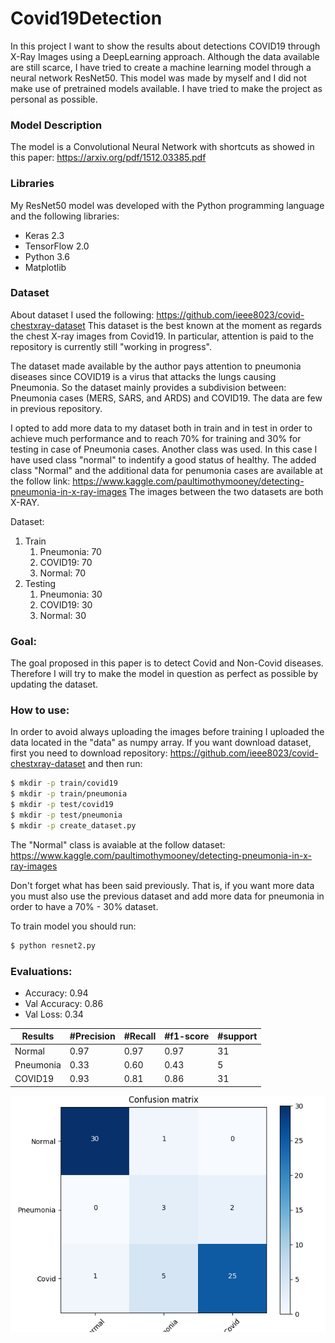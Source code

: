 # Covid19Detection
In this project I want to show the results about detections COVID19 through X-Ray Images using a DeepLearning approach. 
Although the data available are still scarce, I have tried to create a machine learning model through a neural network ResNet50. This model was made by myself and I did not make use of pretrained models available.
I have tried to make the project as personal as possible.

 ### Model Description
The model is a Convolutional Neural Network with shortcuts as showed in this paper: https://arxiv.org/pdf/1512.03385.pdf

### Libraries
My ResNet50 model was developed with the Python programming language and the following libraries:
 - Keras 2.3
 - TensorFlow 2.0
 - Python 3.6
 - Matplotlib
 
### Dataset

About dataset I used the following: https://github.com/ieee8023/covid-chestxray-dataset
This dataset is the best known at the moment as regards the chest X-ray images from Covid19. In particular, attention is paid to the repository is currently still "working in progress".

The dataset made available by the author pays attention to pneumonia diseases since COVID19 is a virus that attacks the lungs causing Pneumonia.
So the dataset mainly provides a subdivision between: Pneumonia cases (MERS, SARS, and ARDS) and COVID19.
The data are few in previous repository. 

I opted to add more data to my dataset both in train and in test in order to achieve much performance and to reach 70% for training and 30% for testing in case of Pneumonia cases. 
Another class was used. In this case I have used class "normal" to indentify a good status of healthy.
The added class "Normal" and the additional data for penumonia cases are available at the follow link:
https://www.kaggle.com/paultimothymooney/detecting-pneumonia-in-x-ray-images
The images between the two datasets are both X-RAY.


Dataset: 
1. Train
    1. Pneumonia: 70
    2. COVID19: 70
    3. Normal: 70
2. Testing
    1. Pneumonia: 30
    2. COVID19: 30
    3. Normal: 30

### Goal:
The goal proposed in this paper is to detect Covid and Non-Covid diseases.
Therefore I will try to make the model in question as perfect as possible by updating the dataset.

### How to use:
In order to avoid always uploading the images before training I uploaded the data located in the "data" as numpy array. 
If you want download dataset, first you need to download repository: https://github.com/ieee8023/covid-chestxray-dataset and then run:

```sh
$ mkdir -p train/covid19
$ mkdir -p train/pneumonia
$ mkdir -p test/covid19
$ mkdir -p test/pneumonia
$ mkdir -p create_dataset.py
```

The "Normal" class is avaiable at the follow dataset: https://www.kaggle.com/paultimothymooney/detecting-pneumonia-in-x-ray-images

Don't forget what has been said previously. That is, if you want more data you must also use the previous dataset and add more data for pneumonia in order to have a 70% - 30% dataset.



To train model you should run:
```sh
$ python resnet2.py
```

### Evaluations:
- Accuracy: 0.94
- Val Accuracy: 0.86
- Val Loss: 0.34

Results | #Precision | #Recall | #f1-score | #support 
--- | --- | --- | --- |--- 
Normal | 0.97 | 0.97 | 0.97 | 31 
Pneumonia | 0.33 | 0.60 | 0.43 | 5 
COVID19 | 0.93 | 0.81 | 0.86 | 31 

![](img/confusion_matrix.png)







